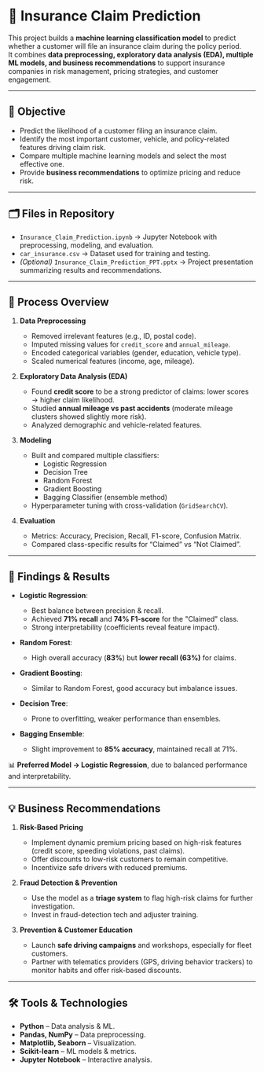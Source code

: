 # 🚗 Insurance Claim Prediction  

This project builds a **machine learning classification model** to predict whether a customer will file an insurance claim during the policy period.  
It combines **data preprocessing, exploratory data analysis (EDA), multiple ML models, and business recommendations** to support insurance companies in risk management, pricing strategies, and customer engagement.  

---

## 🎯 Objective  
- Predict the likelihood of a customer filing an insurance claim.  
- Identify the most important customer, vehicle, and policy-related features driving claim risk.  
- Compare multiple machine learning models and select the most effective one.  
- Provide **business recommendations** to optimize pricing and reduce risk.  

---

## 🗂️ Files in Repository  
- `Insurance_Claim_Prediction.ipynb` → Jupyter Notebook with preprocessing, modeling, and evaluation.  
- `car_insurance.csv` → Dataset used for training and testing.  
- *(Optional)* `Insurance_Claim_Prediction_PPT.pptx` → Project presentation summarizing results and recommendations.  

---

## 🔨 Process Overview  
1. **Data Preprocessing**  
   - Removed irrelevant features (e.g., ID, postal code).  
   - Imputed missing values for `credit_score` and `annual_mileage`.  
   - Encoded categorical variables (gender, education, vehicle type).  
   - Scaled numerical features (income, age, mileage).  

2. **Exploratory Data Analysis (EDA)**  
   - Found **credit score** to be a strong predictor of claims: lower scores → higher claim likelihood.  
   - Studied **annual mileage vs past accidents** (moderate mileage clusters showed slightly more risk).  
   - Analyzed demographic and vehicle-related features.  

3. **Modeling**  
   - Built and compared multiple classifiers:  
     - Logistic Regression  
     - Decision Tree  
     - Random Forest  
     - Gradient Boosting  
     - Bagging Classifier (ensemble method)  
   - Hyperparameter tuning with cross-validation (`GridSearchCV`).  

4. **Evaluation**  
   - Metrics: Accuracy, Precision, Recall, F1-score, Confusion Matrix.  
   - Compared class-specific results for “Claimed” vs “Not Claimed”.  

---

## 🔑 Findings & Results  
- **Logistic Regression**:  
  - Best balance between precision & recall.  
  - Achieved **71% recall** and **74% F1-score** for the "Claimed" class.  
  - Strong interpretability (coefficients reveal feature impact).  

- **Random Forest**:  
  - High overall accuracy (**83%**) but **lower recall (63%)** for claims.  

- **Gradient Boosting**:  
  - Similar to Random Forest, good accuracy but imbalance issues.  

- **Decision Tree**:  
  - Prone to overfitting, weaker performance than ensembles.  

- **Bagging Ensemble**:  
  - Slight improvement to **85% accuracy**, maintained recall at 71%.  

📊 **Preferred Model → Logistic Regression**, due to balanced performance and interpretability.  

---

## 💡 Business Recommendations  
1. **Risk-Based Pricing**  
   - Implement dynamic premium pricing based on high-risk features (credit score, speeding violations, past claims).  
   - Offer discounts to low-risk customers to remain competitive.  
   - Incentivize safe drivers with reduced premiums.  

2. **Fraud Detection & Prevention**  
   - Use the model as a **triage system** to flag high-risk claims for further investigation.  
   - Invest in fraud-detection tech and adjuster training.  

3. **Prevention & Customer Education**  
   - Launch **safe driving campaigns** and workshops, especially for fleet customers.  
   - Partner with telematics providers (GPS, driving behavior trackers) to monitor habits and offer risk-based discounts.  

---

## 🛠️ Tools & Technologies  
- **Python** – Data analysis & ML.  
- **Pandas, NumPy** – Data preprocessing.  
- **Matplotlib, Seaborn** – Visualization.  
- **Scikit-learn** – ML models & metrics.  
- **Jupyter Notebook** – Interactive analysis.  
